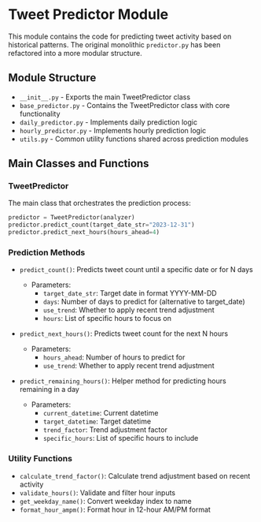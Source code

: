 # Tweet Predictor Module

This module contains the code for predicting tweet activity based on historical patterns. The original monolithic `predictor.py` has been refactored into a more modular structure.

## Module Structure

- `__init__.py` - Exports the main TweetPredictor class
- `base_predictor.py` - Contains the TweetPredictor class with core functionality
- `daily_predictor.py` - Implements daily prediction logic
- `hourly_predictor.py` - Implements hourly prediction logic
- `utils.py` - Common utility functions shared across prediction modules

## Main Classes and Functions

### TweetPredictor

The main class that orchestrates the prediction process:

```python
predictor = TweetPredictor(analyzer)
predictor.predict_count(target_date_str="2023-12-31")
predictor.predict_next_hours(hours_ahead=4)
```

### Prediction Methods

- `predict_count()`: Predicts tweet count until a specific date or for N days

  - Parameters:
    - `target_date_str`: Target date in format YYYY-MM-DD
    - `days`: Number of days to predict for (alternative to target_date)
    - `use_trend`: Whether to apply recent trend adjustment
    - `hours`: List of specific hours to focus on

- `predict_next_hours()`: Predicts tweet count for the next N hours

  - Parameters:
    - `hours_ahead`: Number of hours to predict for
    - `use_trend`: Whether to apply recent trend adjustment

- `predict_remaining_hours()`: Helper method for predicting hours remaining in a day
  - Parameters:
    - `current_datetime`: Current datetime
    - `target_datetime`: Target datetime
    - `trend_factor`: Trend adjustment factor
    - `specific_hours`: List of specific hours to include

### Utility Functions

- `calculate_trend_factor()`: Calculate trend adjustment based on recent activity
- `validate_hours()`: Validate and filter hour inputs
- `get_weekday_name()`: Convert weekday index to name
- `format_hour_ampm()`: Format hour in 12-hour AM/PM format
